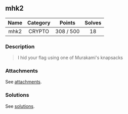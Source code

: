 ## mhk2

|  Name  |  Category  |  Points  |  Solves  |
| :----: | :----: | :----: | :----: |
|  mhk2  |  CRYPTO  |  308 / 500  |  18  |

### Description
> I hid your flag using one of Murakami's knapsacks

### Attachments
See [attachments](https://github.com/roadicing/ctf-writeups/tree/main/2023/googlectf/mhk2/attachments).

### Solutions
See [solutions](https://github.com/roadicing/ctf-writeups/tree/main/2023/tetctf/mhk2/solutions).